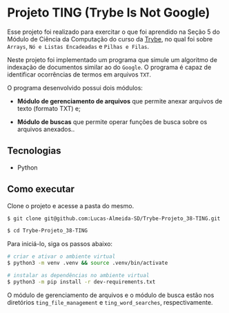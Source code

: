 # Projeto TING (Trybe Is Not Google)

Esse projeto foi realizado para exercitar o que foi aprendido na Seção 5 do Módulo de Ciência da Computação do curso da [Trybe](https://www.betrybe.com/), no qual foi sobre `Arrays`, `Nó e Listas Encadeadas` e `Pilhas e Filas`.

Neste projeto foi implementado um programa que simule um algoritmo de indexação de documentos similar ao do `Google`. O programa é capaz de identificar ocorrências de termos em arquivos `TXT`.

O programa desenvolvido possui dois módulos:

- __Módulo de gerenciamento de arquivos__ que permite anexar arquivos de texto (formato TXT) e;

- __Módulo de buscas__ que permite operar funções de busca sobre os arquivos anexados..

## Tecnologias

  - Python

## Como executar

Clone o projeto e acesse a pasta do mesmo.

```bash
$ git clone git@github.com:Lucas-Almeida-SD/Trybe-Projeto_38-TING.git

$ cd Trybe-Projeto_38-TING
```

Para iniciá-lo, siga os passos abaixo:

```bash
# criar e ativar o ambiente virtual
$ python3 -m venv .venv && source .venv/bin/activate

# instalar as dependências no ambiente virtual
$ python3 -m pip install -r dev-requirements.txt
```

O módulo de gerenciamento de arquivos e o módulo de busca estão nos diretórios `ting_file_management` e `ting_word_searches`, respectivamente.